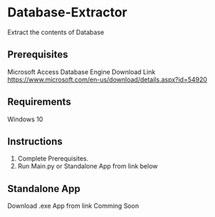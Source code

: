 # Database-Extractor
Extract the contents of Database

## Prerequisites

Microsoft Access Database Engine
Download Link https://www.microsoft.com/en-us/download/details.aspx?id=54920

## Requirements

Windows 10

## Instructions

1) Complete Prerequisites.
2) Run Main.py or Standalone App from link below

## Standalone App

Download .exe App from link 
Comming Soon
